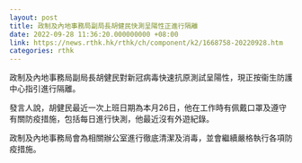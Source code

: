 ```yaml
---
layout: post
title: 政制及內地事務局副局長胡健民快測呈陽性正進行隔離
date: 2022-09-28 11:36:20.000000000 +08:00
link: https://news.rthk.hk/rthk/ch/component/k2/1668758-20220928.htm
categories: rthk
---
```


政制及內地事務局副局長胡健民對新冠病毒快速抗原測試呈陽性，現正按衞生防護中心指引進行隔離。
 
發言人說，胡健民最近一次上班日期為本月26日，他在工作時有佩戴口罩及遵守有關防疫措施，包括每日進行快測，他最近沒有外遊紀錄。
 
政制及內地事務局會為相關辦公室進行徹底清潔及消毒，並會繼續嚴格執行各項防疫措施。
